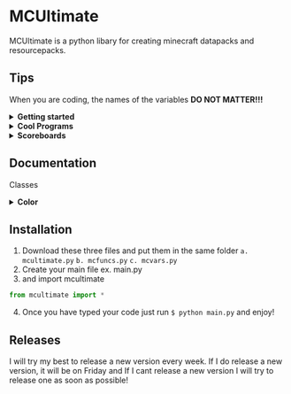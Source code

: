 # MCUltimate
MCUltimate is a python libary for creating minecraft datapacks and resourcepacks.

## Tips
When you are coding, the names of the variables **DO NOT MATTER!!!**
<details>
  <summary><strong>Getting started</strong></summary>
 
  This is the basic code you need to make a template datapack:
  ```python
  from mcultimate import *
  pack = Datapack('custom', './datapack') # create a datapack with the namespace custom and in the current directory with the folder name being 'datapack'
  ```
  
  To access your tick and load functions just type this:
  ```python
  from mcultimate import *
  datapack = Datapack('custom', './datapack')
  # you need to pass in the datapack variable, and the type of function it is (tick, load, func. See more in the documentation.)
  tick_func = Function(pack, 'tick') # creates the tick.mcfunction file
  load_func = Function(pack, 'load') # creates the load.mcfunction file
  ```
  If you want to say 'Reloaded!' in the color green when the datapack is done realoading it is as simple as typing this:
  ```python
  from mcultimate import *
  datapack = Datapack('custom', './datapack')
  load_func = Function(datapack, 'load')
  load_func.tellraw(Player.EVERYONE, [{ # this code converts into tellraw @a [{"text":"Reloaded!", "color":"green"}]
	'text': 'Reloaded!',
	'color': Color.GREEN
  }])
  ```
  
</details>

<details><summary><strong>Cool Programs</strong></summary>
	
</details>

<details>

  <summary><strong>Scoreboards</strong></summary>
  
  Type this to make a scoreboard:
  ```python
  from mcultimate import *
  
  pack = Datapack('custom', './datapack')
  load = Function(pack, 'load')
  tick = Function(pack, 'tick')
  # create a scoreboard with the name jump_scoreboard and the criteria jump
  jump = Scoreboard('jump_scoreboard', 'minecraft.custom:minecraft.jump')
  Scoreboard.matches({ # if the jump score matches 1 do the following command on the next line
    'jump': 1'
  })
  tick.say('you just jumped!') # the tick.mcfunction file 'say hi'
  # set everyones jump score to 0
  jump.set_score(Player.EVERYONE, 0)
  ```

  To check if multiple scores match you can type this:
  ```python
  from mcultimate import *

  # create a scoreboard with the name jump_scoreboard and the criteria jump
  jump = Scoreboard('jump_scoreboard', 'minecraft.custom:minecraft.jump')
  # create a scoreboard with the name sneak_scoreboard and the criteria sneak_time
  sneak = Scoreboard('sneak_scoreboard', 'minecraft.custom:minecraft.sneak_time')

  Scoreboard.matches({ # if the jump and sneak scores match 1 do the following command on the next line
    'jump': 1,
    'sneak': 1
  })

  tick.say('You just right clicked while sneaking!')
  # set everyones jump and sneak score to 0
  jump.set_score(Player.EVERYONE, 0)
  sneak.set_score(Player.EVERYONE, 0)
  ```
</details>

## Documentation
Classes
<details><summary><strong>Color</strong></summary>

#### Usage
```python
...

tick.tellraw(Player.EVERYONE, [{
	'text': 'This is the color yellow',
	'color': Color.YELLOW
}]
```
</details>

## Installation

1. Download these three files and put them in the same folder
    `a. mcultimate.py`
    `b. mcfuncs.py`
    `c. mcvars.py`
2. Create your main file ex. main.py
3. and import mcultimate
```python
from mcultimate import *
```
4. Once you have typed your code just run `$ python main.py` and enjoy!

## Releases

I will try my best to release a new version every week. If I do release a new version, it will be on Friday and If I cant release a new version I will try to release one as soon as possible!
